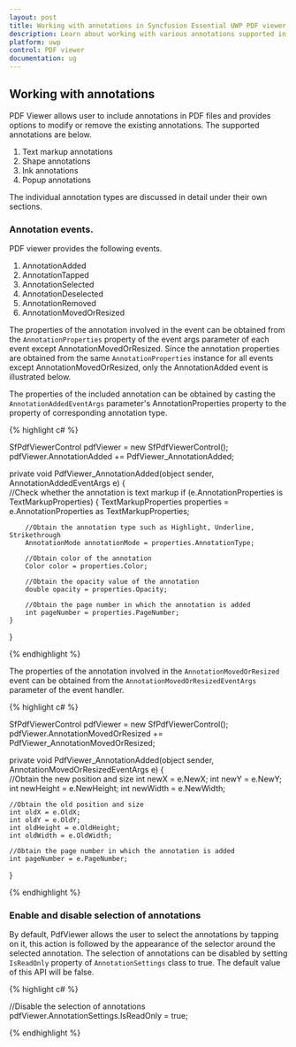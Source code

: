 ```yaml
---
layout: post
title: Working with annotations in Syncfusion Essential UWP PDF viewer.
description: Learn about working with various annotations supported in Syncfusion UWP PDF Viewer and their functionalities.
platform: uwp
control: PDF viewer
documentation: ug
---
```


## Working with annotations

PDF Viewer allows user to include annotations in PDF files and provides options to modify or remove the existing annotations. The supported annotations are below. 

1. Text markup annotations
2. Shape annotations
3. Ink annotations
4. Popup annotations

The individual annotation types are discussed in detail under their own sections. 

### Annotation events. 

PDF viewer provides the following events. 

1. AnnotationAdded
2. AnnotationTapped
3. AnnotationSelected
4. AnnotationDeselected
5. AnnotationRemoved
6. AnnotationMovedOrResized

The properties of the annotation involved in the event can be obtained from the `AnnotationProperties` property of the event args parameter of each event except AnnotationMovedOrResized. Since the annotation properties are obtained from the same `AnnotationProperties` instance for all events except AnnotationMovedOrResized, only the AnnotationAdded event is illustrated below. 

The properties of the included annotation can be obtained by casting the `AnnotationAddedEventArgs` parameter's AnnotationProperties property to the property of corresponding annotation type.

{% highlight c# %}

SfPdfViewerControl pdfViewer = new SfPdfViewerControl();
pdfViewer.AnnotationAdded += PdfViewer_AnnotationAdded;

private void PdfViewer_AnnotationAdded(object sender, AnnotationAddedEventArgs e)
{	
	//Check whether the annotation is text markup
	if (e.AnnotationProperties is TextMarkupProperties)
	{
		TextMarkupProperties properties = e.AnnotationProperties as TextMarkupProperties;

		//Obtain the annotation type such as Highlight, Underline, Strikethrough
		AnnotationMode annotationMode = properties.AnnotationType;

		//Obtain color of the annotation
		Color color = properties.Color;

		//Obtain the opacity value of the annotation
		double opacity = properties.Opacity;

		//Obtain the page number in which the annotation is added
		int pageNumber = properties.PageNumber;
	}
}

{% endhighlight %}

The properties of the annotation involved in the `AnnotationMovedOrResized` event can be obtained from the `AnnotationMovedOrResizedEventArgs` parameter of the event handler. 

{% highlight c# %}

SfPdfViewerControl pdfViewer = new SfPdfViewerControl();
pdfViewer.AnnotationMovedOrResized += PdfViewer_AnnotationMovedOrResized;

private void PdfViewer_AnnotationAdded(object sender, AnnotationMovedOrResizedEventArgs e)
{	
	//Obtain the new position and size
	int newX = e.NewX;
	int newY = e.NewY;
	int newHeight = e.NewHeight;
	int newWidth = e.NewWidth;

	//Obtain the old position and size
	int oldX = e.OldX;
	int oldY = e.OldY;
	int oldHeight = e.OldHeight;
	int oldWidth = e.OldWidth;

	//Obtain the page number in which the annotation is added
	int pageNumber = e.PageNumber;
}

{% endhighlight %}

### Enable and disable selection of annotations

By default, PdfViewer allows the user to select the annotations by tapping on it, this action is followed by the appearance of the selector around the selected annotation. The selection of annotations can be disabled by setting `IsReadOnly` property of `AnnotationSettings` class to true. The default value of this API will be false.

{% highlight c# %}

//Disable the selection of annotations
pdfViewer.AnnotationSettings.IsReadOnly = true;

{% endhighlight %}
